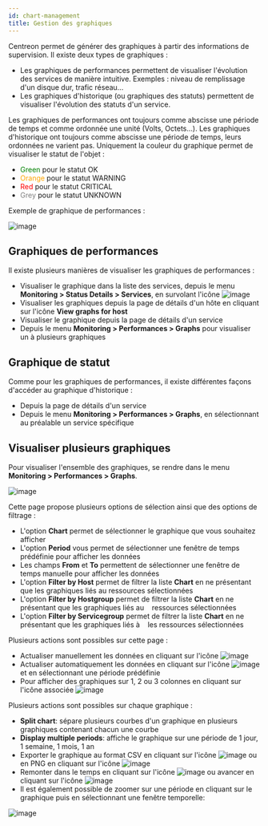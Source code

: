 ```yaml
---
id: chart-management
title: Gestion des graphiques
---
```


Centreon permet de générer des graphiques à partir des informations de supervision. Il existe deux types de graphiques :

* Les graphiques de performances permettent de visualiser l'évolution des services de manière intuitive. Exemples :
  niveau de remplissage d'un disque dur, trafic réseau...
* Les graphiques d'historique (ou graphiques des statuts) permettent de visualiser l'évolution des statuts d'un service.

Les graphiques de performances ont toujours comme abscisse une période de temps et comme ordonnée une unité (Volts,
Octets...).
Les graphiques d'historique ont toujours comme abscisse une période de temps, leurs ordonnées ne varient pas. Uniquement
la couleur du graphique permet de visualiser le statut de l'objet :

* <span style="color:green">Green</span> pour le statut OK 
* <span style="color:orange">Orange</span> pour le statut WARNING
* <span style="color:red">Red</span> pour le statut CRITICAL
* <span style="color:grey">Grey</span> pour le statut UNKNOWN

Exemple de graphique de performances :

![image](assets/metrology/01perf_graph.png)

## Graphiques de performances

Il existe plusieurs manières de visualiser les graphiques de performances :

* Visualiser le graphique dans la liste des services, depuis le menu **Monitoring \> Status Details \> Services**, en
  survolant l'icône ![image](assets/common/column-chart.png)
* Visualiser les graphiques depuis la page de détails d'un hôte en cliquant sur l'icône  **View graphs for host**
* Visualiser le graphique depuis la page de détails d'un service
* Depuis le menu **Monitoring \> Performances \> Graphs** pour visualiser un à plusieurs graphiques

## Graphique de statut

Comme pour les graphiques de performances, il existe différentes façons d'accéder au graphique d'historique :

* Depuis la page de détails d'un service
* Depuis le menu **Monitoring \> Performances \> Graphs**, en sélectionnant au préalable un service spécifique

## Visualiser plusieurs graphiques

Pour visualiser l'ensemble des graphiques, se rendre dans le menu **Monitoring \> Performances \> Graphs**.

![image](assets/metrology/01graph_list.png)

Cette page propose plusieurs options de sélection ainsi que des options de filtrage :

* L'option **Chart** permet de sélectionner le graphique que vous souhaitez afficher
* L'option **Period** vous permet de sélectionner une fenêtre de temps prédéfinie pour afficher les données
* Les champs **From** et **To** permettent de sélectionner une fenêtre de temps manuelle pour afficher les données
* L'option **Filter by Host** permet de filtrer la liste **Chart** en ne présentant que les graphiques liés au
  ressources sélectionnées
* L'option **Filter by Hostgroup** permet de filtrer la liste **Chart** en ne présentant que les graphiques liés au
   ressources sélectionnées
* L'option **Filter by Servicegroup** permet de filtrer la liste **Chart** en ne présentant que les graphiques liés à
   les ressources sélectionnées

Plusieurs actions sont possibles sur cette page :

* Actualiser manuellement les données en cliquant sur l'icône ![image](assets/common/refresh.png)
* Actualiser automatiquement les données en cliquant sur l'icône ![image](assets/common/timer-gray.png) et en sélectionnant
  une période prédéfinie
* Pour afficher des graphiques sur 1, 2 ou 3 colonnes en cliquant sur l'icône associée ![image](assets/metrology/columns_selection.png)

Plusieurs actions sont possibles sur chaque graphique :

* **Split chart**: sépare plusieurs courbes d'un graphique en plusieurs graphiques contenant chacun une courbe
* **Display multiple periods**: affiche le graphique sur une période de 1 jour, 1 semaine, 1 mois, 1 an
* Exporter le graphique au format CSV en cliquant sur l'icône ![image](assets/common/csv.png) ou en PNG en cliquant sur
  l'icône ![image](assets/common/png.png)
* Remonter dans le temps en cliquant sur l'icône ![image](assets/metrology/right_arrow.png) ou avancer en cliquant sur
  l'icône ![image](assets/metrology/left_arrow.png)
* Il est également possible de zoomer sur une période en cliquant sur le graphique puis en sélectionnant une fenêtre
  temporelle:

![image](assets/metrology/chart_zoom.gif)

